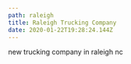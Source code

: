 ```yaml
---
path: raleigh
title: Raleigh Trucking Company
date: 2020-01-22T19:28:24.144Z
---
```

new trucking company in raleigh nc
